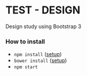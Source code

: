 # TEST - DESIGN
Design study using Bootstrap 3

###  How to install
- `npm install` ([setup](https://nodejs.org/en/download/))
- `bower install` ([setup](http://bower.io/))
- `npm start`
